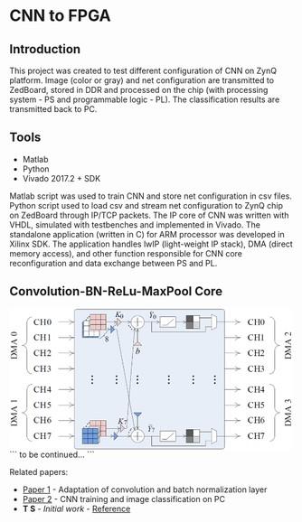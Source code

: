 # CNN to FPGA

## Introduction
This project was created to test different configuration of CNN on ZynQ platform. Image (color or gray) and net configuration are transmitted to ZedBoard, stored in DDR and processed on the chip (with processing system - PS and programmable logic - PL). The classification results are transmitted back to PC.

## Tools

* Matlab
* Python
* Vivado 2017.2 + SDK

Matlab script was used to train CNN and store net configuration in csv files. Python script used to load csv and stream net configuration to ZynQ chip on ZedBoard through IP/TCP packets. The IP core of CNN was written with VHDL, simulated with testbenches and implemented in Vivado. The standalone application (written in C) for ARM processor was developed in Xilinx SDK. The application handles lwIP (light-weight IP stack), DMA (direct memory access), and other function responsible for CNN core reconfiguration and data exchange between PS and PL. 

## Convolution-BN-ReLu-MaxPool Core
<p>
<img align="left" width="500" height="250" src="https://github.com/tomyslavs/cnn2fpga/blob/master/conv-core.png" />
</p>
<br />
<br />
<br />
<br />
```
to be continued...
```

Related papers:
* [Paper 1](https://ieeexplore.ieee.org/document/8732160) - Adaptation of convolution and batch normalization layer
* [Paper 2](https://ieeexplore.ieee.org/document/8592464) - CNN training and image classification on PC
* **T S** - *Initial work* - [Reference](https://reference.here)
